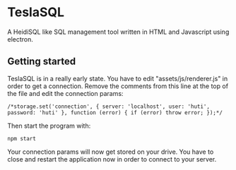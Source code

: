# TeslaSQL
A HeidiSQL like SQL management tool written in HTML and Javascript using electron.

## Getting started
TeslaSQL is in a really early state. You have to edit "assets/js/renderer.js" in order to get a connection. Remove the comments from this line at the top of the file and edit the connection params:  

`/*storage.set('connection', { server: 'localhost', user: 'huti', password: 'huti' }, function (error) {
    if (error) throw error;
});*/`

Then start the program with:  

`npm start`

Your connection params will now get stored on your drive. You have to close and restart the application now in order to connect to your server.